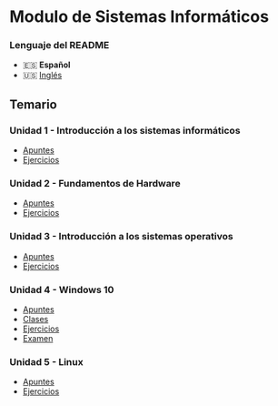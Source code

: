 # Modulo de Sistemas Informáticos

### Lenguaje del README
- 🇪🇸 **Español**
- 🇺🇸 [Inglés](./README-en.md)

## Temario
### Unidad 1 - Introducción a los sistemas informáticos
- [Apuntes](./Unidad1-Introduccio%CC%81n%20a%20los%20sistemas%20informa%CC%81ticos/Apuntes/)
- [Ejercicios](./Unidad1-Introduccio%CC%81n%20a%20los%20sistemas%20informa%CC%81ticos/Ejercicios/)
### Unidad 2 - Fundamentos de Hardware
- [Apuntes](./Unidad2-Fundamentos%20de%20hardware/Apuntes/)
- [Ejercicios](./Unidad2-Fundamentos%20de%20hardware/Ejercicios/)
### Unidad 3 - Introducción a los sistemas operativos
- [Apuntes](./Unidad3-Introducci%C3%B3n%20a%20los%20sistemas%20operativos/Apuntes/)
- [Ejercicios](./Unidad3-Introducci%C3%B3n%20a%20los%20sistemas%20operativos/Ejercicios/)
### Unidad 4 - Windows 10
- [Apuntes](./Unidad4-Windows%2010/Apuntes/)
- [Clases](./Unidad4-Windows%2010/Clases/)
- [Ejercicios](./Unidad4-Windows%2010/Ejercicios/)
- [Examen](./Unidad4-Windows%2010/Examen/)
### Unidad 5 - Linux
- [Apuntes](./Unidad5-Linux/Apuntes/)
- [Ejercicios](./Unidad5-Linux/Ejercicios/)

